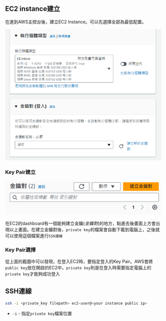 ## EC2 instance建立

在進到AWS主控台後，建立EC2 Instance。可以先選擇全部為最低配置。

![EC2_create](../../image/EC2_create.png)

### Key Pair建立

![key_pair_create](../../image/key_pair_create.png)

在EC2的dashboard有一個能夠建立金鑰(*金鑰對*)的地方，點進去後畫面上方會出現以上畫面。在建立金鑰對後，`private key`的檔案會自動下載到電腦上，之後就可以使用這個檔案進行`SSH連線`

### Key Pair選擇

從上面的截圖中可以發現，在登入EC2時，要指定登入的Key Pair。AWS會將`public key`放在開啟的EC2中，`private key`則是在登入時需要指定電腦上的`private key`才能夠成功登入

## SSH連線

```sh
ssh -i <private_key filepath> ec2-user@<your instance public ip>
```

+ `-i` - 指定`private key`檔案位置
